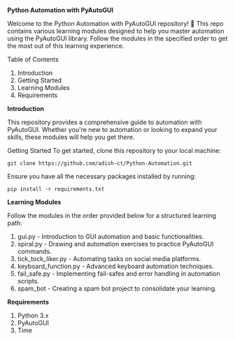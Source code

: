 **Python Automation with PyAutoGUI**

Welcome to the Python Automation with PyAutoGUI repository! 🚀 This repo contains various learning modules designed to help you master automation using the PyAutoGUI library. Follow the modules in the specified order to get the most out of this learning experience.

Table of Contents
1. Introduction
2. Getting Started
3. Learning Modules
4. Requirements


**Introduction**

This repository provides a comprehensive guide to automation with PyAutoGUI. Whether you're new to automation or looking to expand your skills, these modules will help you get there.

Getting Started
To get started, clone this repository to your local machine:

`git clone https://github.com/adish-ct/Python-Automation.git`

Ensure you have all the necessary packages installed by running:

`pip install -r requirements.txt`

**Learning Modules**

Follow the modules in the order provided below for a structured learning path:

1. gui.py - Introduction to GUI automation and basic functionalities.
2. spiral.py - Drawing and automation exercises to practice PyAutoGUI commands.
3. tick_tock_liker.py - Automating tasks on social media platforms.
4. keyboard_function.py - Advanced keyboard automation techniques.
5. fail_safe.py - Implementing fail-safes and error handling in automation scripts.
6. spam_bot - Creating a spam bot project to consolidate your learning.


**Requirements**

1. Python 3.x
2. PyAutoGUI
3. Time

